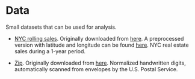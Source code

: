 # Data

Small datasets that can be used for analysis.

* [NYC rolling sales](./nyc-rolling-sales.csv). Originally downloaded from [here](https://www.kaggle.com/new-york-city/nyc-property-sales). A preprocessed version with latitude and longitude can be found [here](https://github.com/mariobecerra/nyc-rolling-sales). NYC real estate sales during a 1-year period.

* [Zip](./zip). Originally downloaded from [here](https://web.stanford.edu/~hastie/ElemStatLearn/datasets/). Normalized handwritten digits, automatically scanned from envelopes by the U.S. Postal Service.

